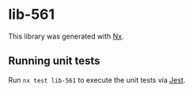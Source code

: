 # lib-561

This library was generated with [Nx](https://nx.dev).

## Running unit tests

Run `nx test lib-561` to execute the unit tests via [Jest](https://jestjs.io).
